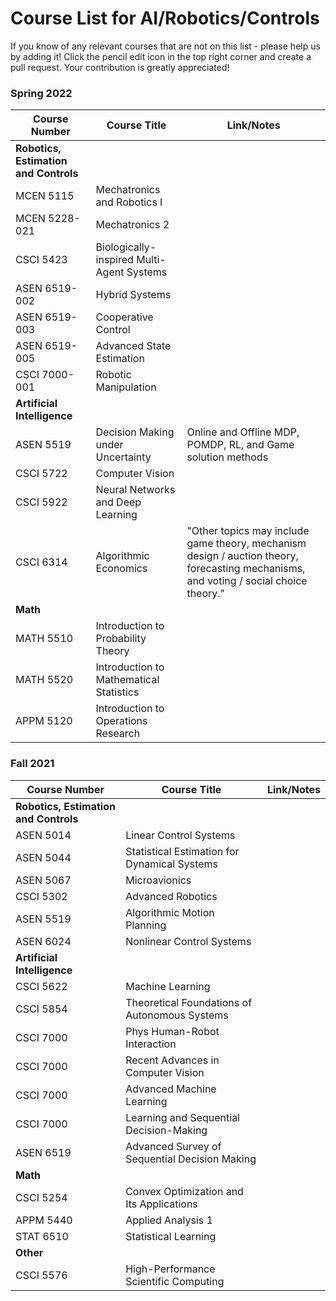 # Course List for AI/Robotics/Controls

If you know of any relevant courses that are not on this list - please help us by adding it! Click the pencil edit icon in the top right corner and create a pull request. Your contribution is greatly appreciated!

### Spring 2022
| Course Number                         | Course Title                      | Link/Notes    |
|---------------------------------------|-----------------------------------|---------------|
| **Robotics, Estimation and Controls** |                                   |               |
| MCEN 5115                             | Mechatronics and Robotics I       |               |
| MCEN 5228-021                         | Mechatronics 2                    |               |
| CSCI 5423                             | Biologically-inspired Multi-Agent Systems|               |
| ASEN 6519-002                         | Hybrid Systems                    |               |
| ASEN 6519-003                         | Cooperative Control               |               |
| ASEN 6519-005                         | Advanced State Estimation         |               |
| CSCI 7000-001                         | Robotic Manipulation              | 
| **Artificial Intelligence**           |                                   |               |
| ASEN 5519                             | Decision Making under Uncertainty | Online and Offline MDP, POMDP, RL, and Game solution methods |
| CSCI 5722                             | Computer Vision                   |               |
| CSCI 5922                             | Neural Networks and Deep Learning |               |
| CSCI 6314                             | Algorithmic Economics             | "Other topics may include game theory, mechanism design / auction theory, forecasting mechanisms, and voting / social choice theory."|
| **Math**                              |                                   |               |
| MATH 5510                             | Introduction to Probability Theory |               |
| MATH 5520                             | Introduction to Mathematical Statistics |               |
| APPM 5120                             | Introduction to Operations Research |               |

### Fall 2021

| Course Number                         | Course Title                                  | Link/Notes    |
|---------------------------------------|-----------------------------------------------|---------------|
| **Robotics, Estimation and Controls** |                                               |               |
| ASEN 5014                             | Linear Control Systems                        |               |
| ASEN 5044                             | Statistical Estimation for Dynamical Systems  |               |
| ASEN 5067                             | Microavionics                                 |               |
| CSCI 5302                             | Advanced Robotics                             |               |
| ASEN 5519                             | Algorithmic Motion Planning                   |               |
| ASEN 6024                             | Nonlinear Control Systems                     |               |
| **Artificial Intelligence**           |                                               |               |
| CSCI 5622                             | Machine Learning                              |               |
| CSCI 5854                             | Theoretical Foundations of Autonomous Systems |               |
| CSCI 7000                             | Phys Human-Robot Interaction                  |               |
| CSCI 7000                             | Recent Advances in Computer Vision            |               |
| CSCI 7000                             | Advanced Machine Learning                     |               |
| CSCI 7000                             | Learning and Sequential Decision-Making       |               |
| ASEN 6519                             | Advanced Survey of Sequential Decision Making |               |
| **Math**                              |                                               |               |
| CSCI 5254                             | Convex Optimization and Its Applications      |               |
| APPM 5440                             | Applied Analysis 1                            |               |
| STAT 6510                             | Statistical Learning                          |               |
| **Other**                             |                                               |               |
| CSCI 5576                             | High-Performance Scientific Computing         |               |


